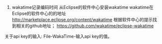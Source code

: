 1. wakatime记录编码时间
从Eclipse的软件中心安装wakatime
wakatime在Eclipse的软件中心的的地址
http://marketplace.eclipse.org/content/wakatime
根据软件中心的提示找到相关的github地址；
https://github.com/wakatime/eclipse-wakatime

关于api key的输入:
File-WakaTime-输入api key的值。